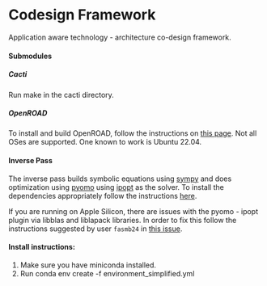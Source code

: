 # Codesign Framework

Application aware technology - architecture co-design framework.

#### Submodules

##### Cacti
Run make in the cacti directory.

##### OpenROAD
To install and build OpenROAD, follow the instructions on [this page](https://github.com/The-OpenROAD-Project/OpenROAD/blob/master/docs/user/Build.md). Not all OSes are supported. One known to work is Ubuntu 22.04. 

#### Inverse Pass
The inverse pass builds symbolic equations using [sympy](https://docs.sympy.org/latest/index.html) and does optimization using [pyomo](https://pyomo.readthedocs.io/en/stable/index.html) using [ipopt](https://github.com/coin-or/Ipopt) as the solver. To install the dependencies appropriately follow the instructions [here](https://pyomo.readthedocs.io/en/stable/installation.html).

If you are running on Apple Silicon, there are issues with the pyomo - ipopt plugin via libblas and liblapack libraries. In order to fix this follow the instructions suggested by user `fasmb24` in [this issue](https://forums.developer.apple.com/forums/thread/693696).


#### Install instructions: 
1. Make sure you have miniconda installed.
2. Run conda env create -f environment_simplified.yml 
